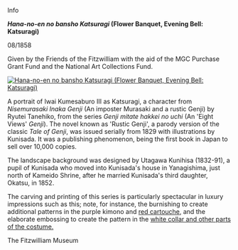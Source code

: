 Info

**_Hana-no-en no bansho Katsuragi_ (Flower Banquet, Evening Bell: Katsuragi)**

08/1858

Given by the Friends of the Fitzwilliam with the aid of the MGC Purchase Grant Fund and the National Art Collections Fund.

[![Hana-no-en no bansho Katsuragi (Flower Banquet, Evening Bell: Katsuragi)](P.73-1999.jpg)](KUN/kunp73.htm)

A portrait of Iwai Kumesaburo III as Katsuragi, a character from _Nisemurasaki Inaka Genji_ (An imposter Murasaki and a rustic Genji) by Ryutei Tanehiko, from the series _Genji mitate hakkei no uchi_ (An 'Eight Views' _Genji_). The novel known as 'Rustic Genji', a parody version of the classic _Tale of Genji_, was issued serially from 1829 with illustrations by Kunisada. It was a publishing phenomenon, being the first book in Japan to sell over 10,000 copies.

The landscape background was designed by Utagawa Kunihisa (1832-91), a pupil of Kunisada who moved into Kunisada's house in Yanagishima, just north of Kameido Shrine, after he married Kunisada's third daughter, Okatsu, in 1852.

The carving and printing of this series is particularly spectacular in luxury impressions such as this; note, for instance, the burnishing to create additional patterns in the purple kimono and [red cartouche](KUN/kunp73colllum.htm), and the elaborate embossing to create the pattern in the [white collar and other parts of the costume.](KUN/kunp73coldetail.htm)


The Fitzwilliam Museum
